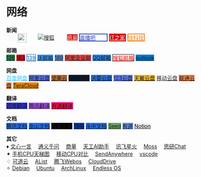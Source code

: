 # 网络
<b>新闻</b><br>
<a class="sxyhButton_01" style="padding-right: 30px;padding-top: 2px;" target="_blank" href="https://sohu.com/"><img src="images/ico/sohu.png" height="24" style="float: left;padding-left:30px;"/>搜狐</a>
<a class="sxyhButton_01" style="background-color:#cc0000;color:#ffffff;" target="_blank" href="https://www.163.com/">网易</a>
<a class="sxyhButton_01" style="background-color:transparent;color:#2a42bd;border:2px solid #2a42bd;padding-right: 30px;" target="_blank" href="https://www.zhibo8.cc/"><img src="images/ico/zhibo8.png" style="float: left;padding-left:30px;"/>直播吧</a>
<a class="sxyhButton_01" style="background-color:#cc0000;border:2px solid #ff0000;color:#ffffff;" target="_blank" href="https://www.ithome.com">IT之家</a>
<a class="sxyhButton_01" style="background-color:#ffffff;border:2px solid #ee7e13;color:#ee7e13;" target="_blank" href="https://www.mydrivers.com/">快科技</a>

<b>邮箱</b><br>
<a class="sxyhButton_02" target="_blank" href="https://126.com/" style="background-color:#1e7e3e;">126</a>
<a class="sxyhButton_02" target="_blank" href="https://mail.163.com/" style="background-color:#d80a17;border:0px;">163</a>
<a class="sxyhButton_02" target="_blank" href="https://mail.10086.cn/" style="background-color:#ffffff;color:#005bac;border:1px solid #005bac;">139</a>
<a class="sxyhButton_02" target="_blank" href="https://mail.wo.cn/" style="background-color:#3a96fe;border:0px;">沃邮箱</a>
<a class="sxyhButton_02" target="_blank" href="https://webmail30.189.cn" style="background-color:#5c8ecd;border:0px;">189</a>
<a class="sxyhButton_02" target="_blank" href="https://qiye.aliyun.com/" style="background-color:#ef4542;border:0px;">阿里企业邮</a>
<a class="sxyhButton_02" target="_blank" href="https://exmail.qq.com/login" style="background-color:#2984ef;border:0px;">QQ邮箱</a>
<a class="sxyhButton_02" target="_blank" href="https://mail.sohu.com" style="background-color:#ffffff;color:#f80000;border:1px solid #000000;">搜狐邮箱</a>
<a class="sxyhButton_02" target="_blank" href="https://outlook.live.com/" style="background-color:#0178d4;border:0px;;">outlook</a>

<b>网盘</b><br>
<a class="sxyhButton_02" target="_blank" href="https://pan.baidu.com/" style="background-color:transparent;color:#2bc2fe;">百度网盘</a>
<a class="sxyhButton_02" target="_blank" href="https://www.aliyundrive.com/" style="background-color:#5770ef;">阿里云盘</a>
<a class="sxyhButton_02" target="_blank" href="https://www.jianguoyun.com/" style="background-color:#bd7031;">坚果云</a>
<a class="sxyhButton_02" target="_blank" href="https://www.weiyun.com/" style="background-color:#03162f;">腾讯微云</a>
<a class="sxyhButton_02" target="_blank" href="https://pan.xunlei.com/login" style="background-color:#2875ed;">迅雷云盘</a>
<a class="sxyhButton_02" target="_blank" href="https://www.123pan.com/login" style="background-color:#597dfc;">123云盘</a>
<a class="sxyhButton_02" target="_blank" href="https://cloud.189.cn" style="background-color:#fdbe2b;">天翼云盘</a>
<a class="sxyhButton_02" target="_blank" href="https://yun.139.com">移动云盘</a>
<a class="sxyhButton_02" target="_blank" href="https://pan.wo.cn" style="background-color:#ff843f;">联通云盘</a>
<a class="sxyhButton_02" target="_blank" href="https://teracloud.jp/en/" style="background-color:#ef8200;">TeraCloud</a>

<b>翻译</b><br>
<a class="sxyhButton_02" target="_blank" href="https://fanyi.baidu.com/" style="background-color:#2932e0;">百度翻译</a>
<a class="sxyhButton_02" target="_blank" href="https://fanyi.qq.com/" style="background-color:#ab4ff8;">腾讯翻译</a>
<a class="sxyhButton_02" target="_blank" href="https://fanyi.youdao.com/" style="border:1px solid #e908ea;background-color:#ff1135;">有道翻译</a>

<b>文档</b><br>
<a class="sxyhButton_03" target="_blank" href="https://docs.qq.com/" style="background-color:#1e6fff;">腾讯文档</a>
<a class="sxyhButton_03" target="_blank" href="https://www.kdocs.cn/" style="background-color:#1e6fff;">金山文档</a>
<a class="sxyhButton_03" target="_blank" href="https://shimo.im/" style="background-color:#000000;">石墨文档</a>
<a class="sxyhButton_03" target="_blank" href="https://docs.feishu.cn/" style="background-color:#0032a0;">飞书</a>
<a class="sxyhButton_03" target="_blank" href="https://www.yozocloud.cn/" style="background-color:#216fec;">永中文档</a>
<a class="sxyhButton_03" target="_blank" href="https://seed.pgyer.com/" style="background-color:#68a463;">Seed</a>
<a class="sxyhButton_03" target="_blank" href="https://note.youdao.com/" style="background-color:#5b89ef;">有道</a>
<a class="sxyhButton_03" target="_blank" href="https://www.notion.so/" style="background-color:#f0f0f0;color:#000000">Notion</a>

<b>其它</b><br>
♦ <a target="_blank" href="https://yiyan.baidu.com/">文心一言</a> 
<a target="_blank" href="https://qianwen.aliyun.com/">通义千问</a> 
<a target="_blank" href="https://techday.sensetime.com/">商量</a> 
<a target="_blank" href="https://tiangong.kunlun.com/">天工AI助手</a> 
<a target="_blank" href="https://xinghuo.xfyun.cn/">讯飞星火</a> 
<a target="_blank" href="https://https://moss.fastnlp.top/">Moss</a> 
<a target="_blank" href="https://chat.ttext.cn/">思研Chat</a> <br>
✦ <a target="_blank" href="https://www.mydrivers.com/zhuanti/tianti/01/">手机CPU天梯图</a> 
<a target="_blank" href="https://www.notebookcheck.net/Mobile-Processors-Benchmark-List.2436.0.html">移动CPU对比</a> 
<a target="_blank" href="https://send-anywhere.com/">SendAnywhere</a> 
<a target="_blank" href="https://vscode.dev/">vscode</a> <br>
♢ <a target="_blank" href="https://kodcloud.com/">可道云</a> 
<a target="_blank" href="https://alist.nn.ci/zh/">AList</a> 
<a target="_blank" href="https://os.tenfell.cn/">腾飞Webos</a> 
<a target="_blank" href="https://www.zhenyunpan.com/">CloudDrive</a> <br>
✧ <a target="_blank" href="https://www.debian.org/">Debian</a> 
<a target="_blank" href="https://ubuntu.com/">Ubuntu</a> 
<a target="_blank" href="https://archlinux.org/">ArchLinux</a> 
<a target="_blank" href="https://endlessos.com/">Endless OS</a> 

<style>
body {
  background-image: url(images/03818_posinghummingbird_1920x1080.jpg);
  background-repeat: no-repeat;
  background-size: cover;
  background-attachment: fixed;
}
</style>

<script>
//鼠标移动特效
(function () {
    var colors = ["#D61C59", "#E7D84B", "#1B8798"];
    characters = ["♬", "♪"];
    elementGroup = [];
    //定义元素类
    class Element {
        //构造函数
        constructor() {
            num = Math.floor(Math.random() * characters.length);
            this.character = characters[num];
            this.lifeSpan = 120;
            this.initialStyles = {
                position: "fixed",
                top: "0",
                display: "block",
                pointerEvents: "none",
                "z-index": "10000000",
                fontSize: "25px",
                "will-change": "transform",
                color: "#000000"
            };
            //初始化
            this.init = function (x, y, color) {
                this.velocity = { x: (Math.random() < .5 ? -1 : 1) * (Math.random() / 2), y: 1 };
                this.position = { x: x - 10, y: y - 20 };
                this.initialStyles.color = color;
                this.element = document.createElement("span");
                this.element.innerHTML = this.character;
                ApplyStyle(this.element, this.initialStyles);
                this.update();
                document.body.appendChild(this.element);
            };
            //更新
            this.update = function () {
                //移动，缩放
                this.position.x += this.velocity.x;
                this.position.y += this.velocity.y;
                this.lifeSpan--;
                this.element.style.transform = "translate3d(" + this.position.x + "px," + this.position.y + "px,0) scale(" + this.lifeSpan / 120 + ")";
            };
            //销毁
            this.die = function () {
                this.element.parentNode.removeChild(this.element);
            };
        }
    }

    AddListener();
    //循环
    setInterval(
        function () {
            Rander();
        },
        1000 / 60);
    //添加事件监听器
    function AddListener() {
        //当前事件对象会作为第一个参数传入函数
        document.addEventListener("mousemove", onMouseMove);
        document.addEventListener("touchmove", Touch);
        document.addEventListener("touchstart", Touch);
    }
    //逐个渲染
    function Rander() {
        for (var i = 0; i < elementGroup.length; i++) {
            elementGroup[i].update();
            if (elementGroup[i].lifeSpan < 0) {
                elementGroup[i].die();
                elementGroup.splice(i, 1);
            }
        }
    }
    //鼠标移动事件函数
    function onMouseMove(t) {
        num = Math.floor(Math.random() * colors.length);
        CreateElement(t.clientX, t.clientY, colors[num]);
    }
    //添加元素
    function CreateElement(x, y, color) {
        var e = new Element;
        e.init(x, y, color);
        elementGroup.push(e);
    }
    //调整元素属性
    function ApplyStyle(element, style) {
        for (var i in style) {
            element.style[i] = style[i];
        }
    }
    //触摸事件函数
    function Touch(t) {
        if (t.touches.length > 0) {
            for (var i = 0; i < t.touches.length; i++) {
                num = Math.floor(Math.random() * r.length);
                s(t.touches[i].clientX, t.touches[i].clientY, r[num]);
            }
        }
    }
})();

</script>